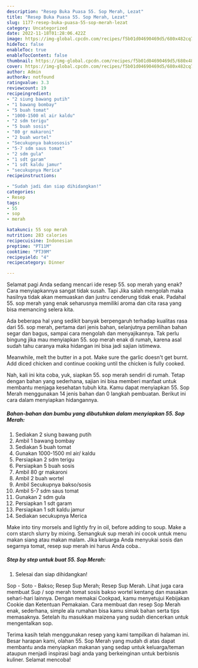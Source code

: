 ```yaml
---
description: "Resep Buka Puasa 55. Sop Merah, Lezat"
title: "Resep Buka Puasa 55. Sop Merah, Lezat"
slug: 1177-resep-buka-puasa-55-sop-merah-lezat
category: Uncategorized
date: 2022-11-18T01:28:06.422Z
image: https://img-global.cpcdn.com/recipes/f5b01d04690469d5/680x482cq70/55-sop-merah-foto-resep-utama.jpg
hideToc: false
enableToc: true
enableTocContent: false
thumbnail: https://img-global.cpcdn.com/recipes/f5b01d04690469d5/680x482cq70/55-sop-merah-foto-resep-utama.jpg
cover: https://img-global.cpcdn.com/recipes/f5b01d04690469d5/680x482cq70/55-sop-merah-foto-resep-utama.jpg
author: Admin
authorAv: notfound
ratingvalue: 3.3
reviewcount: 19
recipeingredient:
- "2 siung bawang putih"
- "1 bawang bombay"
- "5 buah tomat"
- "1000-1500 ml air kaldu"
- "2 sdm terigu"
- "5 buah sosis"
- "80 gr makaroni"
- "2 buah wortel"
- "Secukupnya baksososis"
- "5-7 sdm saus tomat"
- "2 sdm gula"
- "1 sdt garam"
- "1 sdt kaldu jamur"
- "secukupnya Merica"
recipeinstructions:

- "Sudah jadi dan siap dihidangkan!"
categories:
- Resep
tags:
- 55
- sop
- merah

katakunci: 55 sop merah 
nutrition: 283 calories
recipecuisine: Indonesian
preptime: "PT11M"
cooktime: "PT39M"
recipeyield: "4"
recipecategory: Dinner

---
```



Selamat pagi Anda sedang mencari ide resep 55. sop merah yang enak? Cara menyiapkannya sangat tidak susah. Tapi Jika salah mengolah maka hasilnya tidak akan memuaskan dan justru cenderung tidak enak. Padahal 55. sop merah yang enak seharusnya memiliki aroma dan cita rasa yang bisa memancing selera kita.


Ada beberapa hal yang sedikit banyak berpengaruh terhadap kualitas rasa dari 55. sop merah, pertama dari jenis bahan, selanjutnya pemilihan bahan segar dan bagus, sampai cara mengolah dan menyajikannya. Tak perlu bingung jika mau menyiapkan 55. sop merah enak di rumah, karena asal sudah tahu caranya maka hidangan ini bisa jadi sajian istimewa.

Meanwhile, melt the butter in a pot. Make sure the garlic doesn&#39;t get burnt. Add diced chicken and continue cooking until the chicken is fully cooked.


Nah, kali ini kita coba, yuk, siapkan 55. sop merah sendiri di rumah. Tetap dengan bahan yang sederhana, sajian ini bisa memberi manfaat untuk membantu menjaga kesehatan tubuh kita. Kamu dapat menyiapkan 55. Sop Merah menggunakan 14 jenis bahan dan 0 langkah pembuatan. Berikut ini cara dalam menyiapkan hidangannya.

<!--inarticleads1-->

##### Bahan-bahan dan bumbu yang dibutuhkan dalam menyiapkan 55. Sop Merah:

1. Sediakan 2 siung bawang putih
1. Ambil 1 bawang bombay
1. Sediakan 5 buah tomat
1. Gunakan 1000-1500 ml air/ kaldu
1. Persiapkan 2 sdm terigu
1. Persiapkan 5 buah sosis
1. Ambil 80 gr makaroni
1. Ambil 2 buah wortel
1. Ambil Secukupnya bakso/sosis
1. Ambil 5-7 sdm saus tomat
1. Gunakan 2 sdm gula
1. Persiapkan 1 sdt garam
1. Persiapkan 1 sdt kaldu jamur
1. Sediakan secukupnya Merica


Make into tiny morsels and lightly fry in oil, before adding to soup. Make a corn starch slurry by mixing. Semangkuk sup merah ini cocok untuk menu makan siang atau makan malam. Jika keluarga Anda menyukai sosis dan segarnya tomat, resep sup merah ini harus Anda coba.. 

<!--inarticleads2-->

##### Step by step untuk buat 55. Sop Merah:


1. Selesai dan siap dihidangkan!

Sop - Soto - Bakso; Resep Sup Merah; Resep Sup Merah. Lihat juga cara membuat Sup / sop merah tomat sosis bakso wortel kentang dan masakan sehari-hari lainnya. Dengan memakai Cookpad, kamu menyetujui Kebijakan Cookie dan Ketentuan Pemakaian. Cara membuat dan resep Sop Merah enak, sederhana, simple ala rumahan bisa kamu simak bahan serta tips memasaknya. Setelah itu masukkan maizena yang sudah diencerkan untuk mengentalkan sop. 

Terima kasih telah menggunakan resep yang kami tampilkan di halaman ini. Besar harapan kami, olahan 55. Sop Merah yang mudah di atas dapat membantu anda menyiapkan makanan yang sedap untuk keluarga/teman ataupun menjadi inspirasi bagi anda yang berkeinginan untuk berbisnis kuliner. Selamat mencoba!
